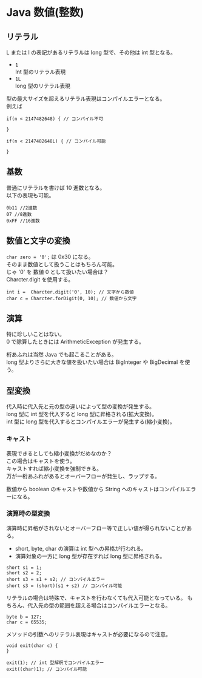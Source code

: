 # Java 数値(整数)

## リテラル

L または l の表記があるリテラルは long 型で、その他は int 型となる。　　

* `1`  
Int 型のリテラル表現
* `1L`  
long 型のリテラル表現

型の最大サイズを超えるリテラル表現はコンパイルエラーとなる。  
例えば  

```
if(n < 2147482648) { // コンパイル不可

}

if(n < 2147482648L) { // コンパイル可能

}
```

## 基数

普通にリテラルを書けば 10 進数となる。  
以下の表現も可能。  

```
0b11 //2進数
07 //8進数
0xFF //16進数
```

## 数値と文字の変換

`char zero = '0';` は 0x30 になる。  
そのまま数値として扱うことはもちろん可能。  
じゃ '0' を 数値 0 として扱いたい場合は？  
Charcter.digit を使用する。  

```
int i =  Charcter.digit('0', 10); // 文字から数値
char c = Charcter.forDigit(0, 10); // 数値から文字
```

## 演算

特に珍しいことはない。  
0 で除算したときには ArithmeticException が発生する。  

桁あふれは当然 Java でも起こることがある。  
long 型よりさらに大きな値を扱いたい場合は BigInteger や BigDecimal を使う。  

## 型変換

代入時に代入先と元の型の違いによって型の変換が発生する。  
long 型に int 型を代入すると long 型に昇格される(拡大変換)。  
int 型に long 型を代入するとコンパイルエラーが発生する(縮小変換)。  

### キャスト

表現できるとしても縮小変換がだめなのか？  
この場合はキャストを使う。  
キャストすれば縮小変換を強制できる。  
万が一桁あふれがあるとオーバーフローが発生し、ラップする。

数値から boolean のキャストや数値から String へのキャストはコンパイルエラーになる。  

### 演算時の型変換

演算時に昇格がされないとオーバーフロー等で正しい値が得られないことがある。 

* short, byte, char の演算は int 型への昇格が行われる。  
* 演算対象の一方に long 型が存在すれば long 型に昇格される。  

```
short s1 = 1;
short s2 = 2;
short s3 = s1 + s2; // コンパイルエラー
short s3 = (short)(s1 + s2) // コンパイル可能
```
 
リテラルの場合は特殊で、キャストを行わなくても代入可能となっている。
もちろん、代入先の型の範囲を超える場合はコンパイルエラーとなる。

```
byte b = 127;
char c = 65535;
```

メソッドの引数へのリテラル表現はキャストが必要になるので注意。  

```
void exit(char c) {
}

exit(1); // int 型解釈でコンパイルエラー
exit((char)1); // コンパイル可能
```


